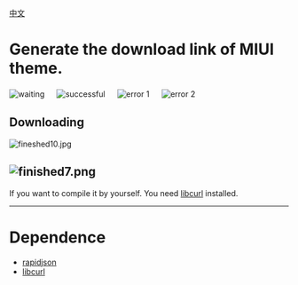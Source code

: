 [中文](readme_zh.md)

# Generate the download link of MIUI theme.
![waiting](https://i.loli.net/2018/12/04/5c05de3f915ea.jpg)
　
![successful](https://i.loli.net/2018/12/04/5c05de3fb0267.jpg)
　
![error 1](https://i.loli.net/2018/12/04/5c05de4086ab1.jpg)
　
![error 2](https://i.loli.net/2018/12/04/5c05de40793c0.jpg)
　
## Downloading

![fineshed10.jpg](https://i.loli.net/2019/01/03/5c2df8f4e8b83.jpg)

![finished7.png](https://i.loli.net/2019/01/03/5c2df8f5355e2.png)
-----
If you want to compile it by yourself. You need [libcurl](https://curl.haxx.se/download.html) installed.

-----
# Dependence
 - [rapidjson](https://github.com/Tencent/rapidjson)
 - [libcurl](https://curl.haxx.se/download.html)
